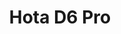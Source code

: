 ---
color: red
category: Chargers
group: AC Chargers
visible: true
order: 1
title: Hota D6 Pro
link: https://pyrodrone.com/products/hota-d6-pro-charger-ac200w-dc650w-15a
img: /uploads/equipment/charging/chargers-hota-d6-pro.png
text: Everyone recommends this charger, and for all the right reasons! It's an excellent straightforward option if you don't want to mess around with PSUs, and it has a good record of safety
info: $117.98;XT60 DC In;C8 AC In;6.5-30V DC In;110-240V AC In;2x XT60 Out;650W DC<Max power>;200W AC<Max power>
---